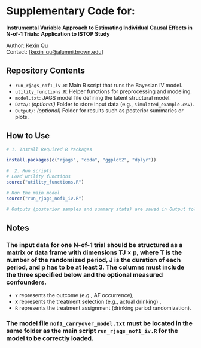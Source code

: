 # Supplementary Code for:
**Instrumental Variable Approach to Estimating Individual Causal Effects in N-of-1 Trials: Application to ISTOP Study**

Author: Kexin Qu  
Contact: [kexin_qu@alumni.brown.edu]


## Repository Contents

- `run_rjags_nof1_iv.R`: Main R script that runs the Bayesian IV model.
- `utility_functions.R`: Helper functions for preprocessing and modeling.
- `model.txt`: JAGS model file defining the latent structural model.
- `Data/`: *(optional)* Folder to store input data (e.g., `simulated_example.csv`).
- `Output/`: *(optional)* Folder for results such as posterior summaries or plots.

## How to Use

```r
# 1. Install Required R Packages

install.packages(c("rjags", "coda", "ggplot2", "dplyr"))

#  2. Run scripts
# Load utility functions
source("utility_functions.R")

# Run the main model
source("run_rjags_nof1_iv.R")

# Outputs (posterior samples and summary stats) are saved in Output folder by default
```

## Notes

### The input data for one N-of-1 trial should be structured as a matrix or data frame with dimensions TJ × p, where T is the number of the randomized period, J is the duration of each period, and p has to be at least 3. The columns must include the three specified below and the optional measured confounders. 
  - `Y` represents the outcome (e.g., AF occurrence),
  - `X` represents the treatment selection (e.g., actual drinking) ,
  - `R` represents the treatment assignment (drinking period randomization).

 ### The model file `nof1_carryover_model.txt` must be located in the same folder as the main script `run_rjags_nof1_iv.R` for the model to be correctly loaded.
